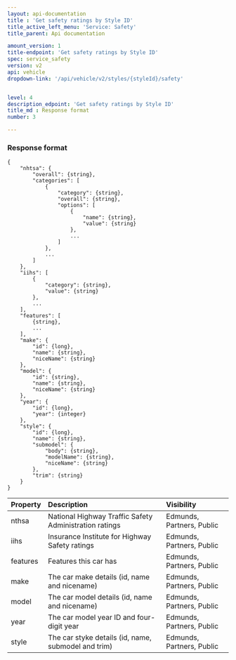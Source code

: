 ```yaml
---
layout: api-documentation
title : 'Get safety ratings by Style ID'
title_active_left_menu: 'Service: Safety'
title_parent: Api documentation

amount_version: 1
title-endpoint: 'Get safety ratings by Style ID'
spec: service_safety
version: v2
api: vehicle
dropdown-link: '/api/vehicle/v2/styles/{styleId}/safety'


level: 4
description_edpoint: 'Get safety ratings by Style ID'
title_md : Response format
number: 3

---
```


### Response format

    {
        "nhtsa": {
            "overall": {string},
            "categories": [
                {
                    "category": {string},
                    "overall": {string},
                    "options": [
                        {
                            "name": {string},
                            "value": {string}
                        },
                        ...
                    ]
                },
                ...
            ]
        },
        "iihs": [
            {
                "category": {string},
                "value": {string}
            },
            ...
        ],  
        "features": [
            {string},
            ...
        ],
        "make": {
            "id": {long},
            "name": {string},
            "niceName": {string}
        },
        "model": {
            "id": {string},
            "name": {string},
            "niceName": {string}
        },
        "year": {
            "id": {long},
            "year": {integer}
        },
        "style": {
            "id": {long},
            "name": {string},
            "submodel": {
                "body": {string},
                "modelName": {string},
                "niceName": {string}
            },
            "trim": {string}
        }
    }

| Property      | Description                                            | Visibility                |
|:--------------|:-------------------------------------------------------|:--------------------------|
| nthsa         | National Highway Traffic Safety Administration ratings | Edmunds, Partners, Public |
| iihs          | Insurance Institute for Highway Safety ratings         | Edmunds, Partners, Public |
| features      | Features this car has                                  | Edmunds, Partners, Public |
| make          | The car make details (id, name and nicename)           | Edmunds, Partners, Public |
| model         | The car model details (id, name and nicename)          | Edmunds, Partners, Public |
| year          | The car model year ID and four-digit year              | Edmunds, Partners, Public |
| style         | The car styke details (id, name, submodel and trim)    | Edmunds, Partners, Public |                         